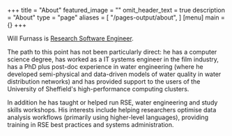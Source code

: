 +++
title = "About"
featured_image = ""
omit_header_text = true
description = "About"
type = "page"
aliases = [
    "/pages-output/about",
]
[menu]
main = {}
+++

Will Furnass is [Research Software Engineer](http://rse.ac.uk/).

The path to this point has not been particularly direct: 
he has a computer science degree, 
has worked as a IT systems engineer in the film industry, 
has a PhD plus post-doc experience in water engineering 
(where he developed semi-physical and data-driven models of water quality in water distribution networks) 
and has provided support to the users of the University of Sheffield's high-performance computing clusters. 

In addition he has taught or helped run RSE, water engineering and study skills workshops. 
His interests include helping researchers optimise data analysis workflows (primarily using higher-level languages), 
providing training in RSE best practices and 
systems administration.
